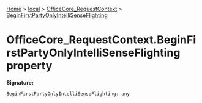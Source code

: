[Home](./index) &gt; [local](local.md) &gt; [OfficeCore\_RequestContext](local.officecore_requestcontext.md) &gt; [BeginFirstPartyOnlyIntelliSenseFlighting](local.officecore_requestcontext.beginfirstpartyonlyintellisenseflighting.md)

# OfficeCore\_RequestContext.BeginFirstPartyOnlyIntelliSenseFlighting property


**Signature:**
```javascript
BeginFirstPartyOnlyIntelliSenseFlighting: any
```
